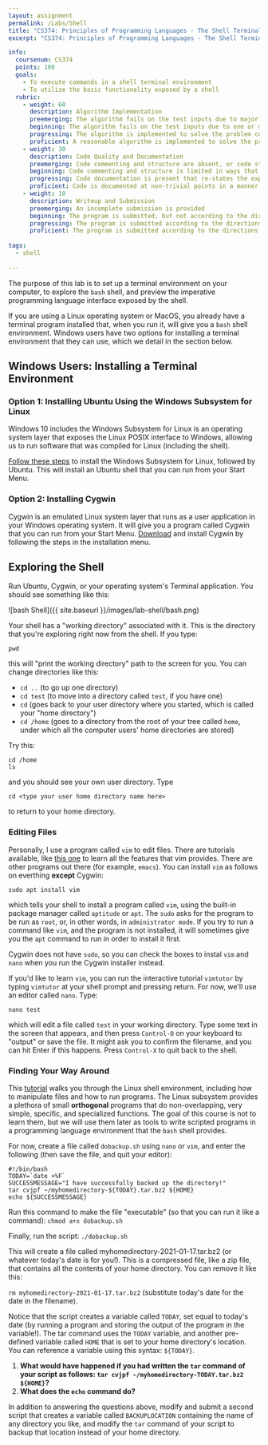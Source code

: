 ```yaml
---
layout: assignment
permalink: /Labs/Shell
title: "CS374: Principles of Programming Languages - The Shell Terminal"
excerpt: "CS374: Principles of Programming Languages - The Shell Terminal"

info:
  coursenum: CS374
  points: 100
  goals:
    - To execute commands in a shell terminal environment
    - To utilize the basic functionality exposed by a shell
  rubric:
    - weight: 60
      description: Algorithm Implementation
      preemerging: The algorithm fails on the test inputs due to major issues, or the program fails to compile and/or run
      beginning: The algorithm fails on the test inputs due to one or more minor issues
      progressing: The algorithm is implemented to solve the problem correctly according to given test inputs, but would fail if executed in a general case due to a minor issue or omission in the algorithm design or implementation
      proficient: A reasonable algorithm is implemented to solve the problem which correctly solves the problem according to the given test inputs, and would be reasonably expected to solve the problem in the general case
    - weight: 30
      description: Code Quality and Documentation
      preemerging: Code commenting and structure are absent, or code structure departs significantly from best practice, and/or the code departs significantly from the style guide
      beginning: Code commenting and structure is limited in ways that reduce the readability of the program, and/or there are minor departures from the style guide
      progressing: Code documentation is present that re-states the explicit code definitions, and/or code is written that mostly adheres to the style guide
      proficient: Code is documented at non-trivial points in a manner that enhances the readability of the program, and code is written according to the style guide
    - weight: 10
      description: Writeup and Submission
      preemerging: An incomplete submission is provided
      beginning: The program is submitted, but not according to the directions in one or more ways (for example, because it is lacking a readme writeup)
      progressing: The program is submitted according to the directions with a minor omission or correction needed, and with at least superficial responses to the bolded questions throughout
      proficient: The program is submitted according to the directions, including a readme writeup describing the solution, and thoughtful answers to the bolded questions throughout    
  
tags:
  - shell
  
---
```


The purpose of this lab is to set up a terminal environment on your computer, to explore the `bash` shell, and preview the imperative programming language interface exposed by the shell.

If you are using a Linux operating system or MacOS, you already have a terminal program installed that, when you run it, will give you a `bash` shell environment.  Windows users have two options for installing a terminal environment that they can use, which we detail in the section below.  

## Windows Users: Installing a Terminal Environment

### Option 1: Installing Ubuntu Using the Windows Subsystem for Linux

Windows 10 includes the Windows Subsystem for Linux is an operating system layer that exposes the Linux POSIX interface to Windows, allowing us to run software that was compiled for Linux (including the shell).

[Follow these steps](https://docs.microsoft.com/en-us/windows/wsl/install-win10#manual-installation-steps) to install the Windows Subsystem for Linux, followed by Ubuntu.  This will install an Ubuntu shell that you can run from your Start Menu.

### Option 2: Installing Cygwin

Cygwin is an emulated Linux system layer that runs as a user application in your Windows operating system.  It will give you a program called Cygwin that you can run from your Start Menu.  [Download](https://www.cygwin.com/) and install Cygwin by following the steps in the installation menu.

## Exploring the Shell

Run Ubuntu, Cygwin, or your operating system's Terminal application.  You should see something like this:

![bash Shell]({{ site.baseurl }}/images/lab-shell/bash.png)

Your shell has a "working directory" associated with it.  This is the directory that you're exploring right now from the shell.  If you type:

`pwd`

this will "print the working directory" path to the screen for you.  You can change directories like this:

* `cd ..` (to go up one directory)
* `cd test` (to move into a directory called `test`, if you have one)
* `cd` (goes back to your user directory where you started, which is called your "home directory")
* `cd /home` (goes to a directory from the root of your tree called `home`, under which all the computer users' home directories are stored)

Try this:

```
cd /home
ls
```

and you should see your own user directory.  Type

`cd <type your user home directory name here>`

to return to your home directory.

### Editing Files
Personally, I use a program called `vim` to edit files.  There are tutorials available, like [this one](https://www.tutorialspoint.com/vim/vim_getting_familiar.htm) to learn all the features that vim provides.  There are other programs out there (for example, `emacs`).  You can install `vim` as follows on everthing **except** Cygwin:

`sudo apt install vim`

which tells your shell to install a program called `vim`, using the built-in package manager called `aptitude` or `apt`.  The `sudo` asks for the program to be run as `root`, or, in other words, in `administrator mode`.  If you try to run a command like `vim`, and the program is not installed, it will sometimes give you the `apt` command to run in order to install it first.

Cygwin does not have `sudo`, so you can check the boxes to instal `vim` and `nano` when you run the Cygwin installer instead.

If you'd like to learn `vim`, you can run the interactive tutorial `vimtutor` by typing `vimtutor` at your shell prompt and pressing return.  For now, we'll use an editor called `nano`.  Type:

`nano test`

which will edit a file called `test` in your working directory.  Type some text in the screen that appears, and then press `Control-O` on your keyboard to "output" or save the file.  It might ask you to confirm the filename, and you can hit Enter if this happens.  Press `Control-X` to quit back to the shell.

### Finding Your Way Around

This [tutorial](https://ubuntu.com/tutorials/command-line-for-beginners#1-overview) walks you through the Linux shell environment, including how to manipulate files and how to run programs.  The Linux subsystem provides a plethora of small **orthogonal** programs that do non-overlapping, very simple, specific, and specialized functions.  The goal of this course is not to learn them, but we will use them later as tools to write scripted programs in a programming language environment that the `bash` shell provides.

For now, create a file called `dobackup.sh` using `nano` or `vim`, and enter the following (then save the file, and quit your editor):

```
#!/bin/bash
TODAY=`date +%F`
SUCCESSMESSAGE="I have successfully backed up the directory!"
tar cvjpf ~/myhomedirectory-${TODAY}.tar.bz2 ${HOME}
echo ${SUCCESSMESSAGE}
```

Run this command to make the file "executable" (so that you can run it like a command): `chmod a+x dobackup.sh`

Finally, run the script: `./dobackup.sh`

This will create a file called myhomedirectory-2021-01-17.tar.bz2 (or whatever today's date is for you!).  This is a compressed file, like a zip file, that contains all the contents of your home directory.  You can remove it like this:

`rm myhomedirectory-2021-01-17.tar.bz2` (substitute today's date for the date in the filename).

Notice that the script creates a variable called `TODAY`, set equal to today's date (by running a program and storing the output of the program in the variable!).  The tar command uses the `TODAY` variable, and another pre-defined variable called `HOME` that is set to your home directory's location.  You can reference a variable using this syntax: `${TODAY}`.

1. **What would have happened if you had written the `tar` command of your script as follows: `tar cvjpf ~/myhomedirectory-TODAY.tar.bz2 ${HOME}`?**
2. **What does the `echo` command do?**

In addition to answering the questions above, modify and submit a second script that creates a variable called `BACKUPLOCATION` containing the name of any directory you like, and modify the `tar` command of your script to backup that location instead of your home directory.

